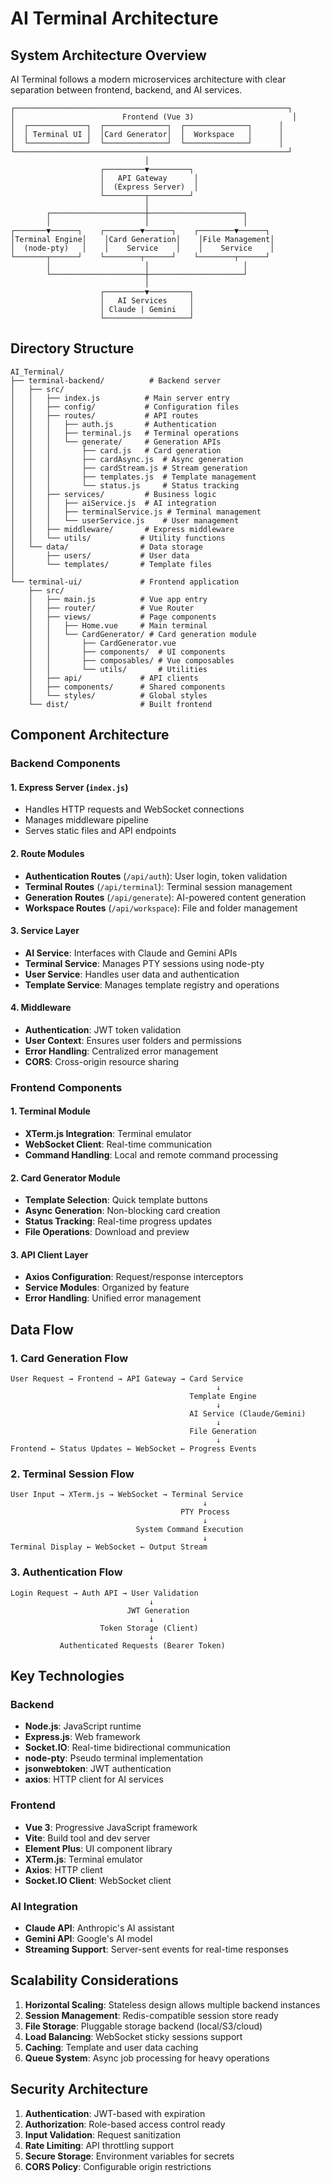 # AI Terminal Architecture

## System Architecture Overview

AI Terminal follows a modern microservices architecture with clear separation between frontend, backend, and AI services.

```
┌─────────────────────────────────────────────────────────────┐
│                        Frontend (Vue 3)                      │
│  ┌─────────────┐  ┌──────────────┐  ┌──────────────┐      │
│  │ Terminal UI │  │Card Generator│  │  Workspace   │      │
│  └─────────────┘  └──────────────┘  └──────────────┘      │
└─────────────────────────────────────────────────────────────┘
                              │
                    ┌─────────▼─────────┐
                    │   API Gateway      │
                    │  (Express Server)  │
                    └─────────┬─────────┘
                              │
        ┌─────────────────────┼─────────────────────┐
        │                     │                     │
┌───────▼──────┐    ┌────────▼──────┐    ┌────────▼──────┐
│Terminal Engine│    │Card Generation│    │File Management│
│  (node-pty)   │    │    Service    │    │    Service    │
└───────┬──────┘    └────────┬──────┘    └────────┬──────┘
        │                     │                     │
        └─────────────────────┼─────────────────────┘
                              │
                    ┌─────────▼─────────┐
                    │   AI Services     │
                    │ Claude | Gemini   │
                    └───────────────────┘
```

## Directory Structure

```
AI_Terminal/
├── terminal-backend/          # Backend server
│   ├── src/
│   │   ├── index.js          # Main server entry
│   │   ├── config/           # Configuration files
│   │   ├── routes/           # API routes
│   │   │   ├── auth.js       # Authentication
│   │   │   ├── terminal.js   # Terminal operations
│   │   │   └── generate/     # Generation APIs
│   │   │       ├── card.js   # Card generation
│   │   │       ├── cardAsync.js  # Async generation
│   │   │       ├── cardStream.js # Stream generation
│   │   │       ├── templates.js  # Template management
│   │   │       └── status.js     # Status tracking
│   │   ├── services/         # Business logic
│   │   │   ├── aiService.js  # AI integration
│   │   │   ├── terminalService.js # Terminal management
│   │   │   └── userService.js    # User management
│   │   ├── middleware/       # Express middleware
│   │   └── utils/           # Utility functions
│   └── data/                # Data storage
│       ├── users/           # User data
│       └── templates/       # Template files
│
└── terminal-ui/             # Frontend application
    ├── src/
    │   ├── main.js          # Vue app entry
    │   ├── router/          # Vue Router
    │   ├── views/           # Page components
    │   │   ├── Home.vue     # Main terminal
    │   │   └── CardGenerator/ # Card generation module
    │   │       ├── CardGenerator.vue
    │   │       ├── components/  # UI components
    │   │       ├── composables/ # Vue composables
    │   │       └── utils/       # Utilities
    │   ├── api/             # API clients
    │   ├── components/      # Shared components
    │   └── styles/          # Global styles
    └── dist/                # Built frontend
```

## Component Architecture

### Backend Components

#### 1. Express Server (`index.js`)
- Handles HTTP requests and WebSocket connections
- Manages middleware pipeline
- Serves static files and API endpoints

#### 2. Route Modules
- **Authentication Routes** (`/api/auth`): User login, token validation
- **Terminal Routes** (`/api/terminal`): Terminal session management
- **Generation Routes** (`/api/generate`): AI-powered content generation
- **Workspace Routes** (`/api/workspace`): File and folder management

#### 3. Service Layer
- **AI Service**: Interfaces with Claude and Gemini APIs
- **Terminal Service**: Manages PTY sessions using node-pty
- **User Service**: Handles user data and authentication
- **Template Service**: Manages template registry and operations

#### 4. Middleware
- **Authentication**: JWT token validation
- **User Context**: Ensures user folders and permissions
- **Error Handling**: Centralized error management
- **CORS**: Cross-origin resource sharing

### Frontend Components

#### 1. Terminal Module
- **XTerm.js Integration**: Terminal emulator
- **WebSocket Client**: Real-time communication
- **Command Handling**: Local and remote command processing

#### 2. Card Generator Module
- **Template Selection**: Quick template buttons
- **Async Generation**: Non-blocking card creation
- **Status Tracking**: Real-time progress updates
- **File Operations**: Download and preview

#### 3. API Client Layer
- **Axios Configuration**: Request/response interceptors
- **Service Modules**: Organized by feature
- **Error Handling**: Unified error management

## Data Flow

### 1. Card Generation Flow

```
User Request → Frontend → API Gateway → Card Service
                                              ↓
                                        Template Engine
                                              ↓
                                        AI Service (Claude/Gemini)
                                              ↓
                                        File Generation
                                              ↓
Frontend ← Status Updates ← WebSocket ← Progress Events
```

### 2. Terminal Session Flow

```
User Input → XTerm.js → WebSocket → Terminal Service
                                           ↓
                                      PTY Process
                                           ↓
                            System Command Execution
                                           ↓
Terminal Display ← WebSocket ← Output Stream
```

### 3. Authentication Flow

```
Login Request → Auth API → User Validation
                               ↓
                          JWT Generation
                               ↓
                    Token Storage (Client)
                               ↓
           Authenticated Requests (Bearer Token)
```

## Key Technologies

### Backend
- **Node.js**: JavaScript runtime
- **Express.js**: Web framework
- **Socket.IO**: Real-time bidirectional communication
- **node-pty**: Pseudo terminal implementation
- **jsonwebtoken**: JWT authentication
- **axios**: HTTP client for AI services

### Frontend
- **Vue 3**: Progressive JavaScript framework
- **Vite**: Build tool and dev server
- **Element Plus**: UI component library
- **XTerm.js**: Terminal emulator
- **Axios**: HTTP client
- **Socket.IO Client**: WebSocket client

### AI Integration
- **Claude API**: Anthropic's AI assistant
- **Gemini API**: Google's AI model
- **Streaming Support**: Server-sent events for real-time responses

## Scalability Considerations

1. **Horizontal Scaling**: Stateless design allows multiple backend instances
2. **Session Management**: Redis-compatible session store ready
3. **File Storage**: Pluggable storage backend (local/S3/cloud)
4. **Load Balancing**: WebSocket sticky sessions support
5. **Caching**: Template and user data caching
6. **Queue System**: Async job processing for heavy operations

## Security Architecture

1. **Authentication**: JWT-based with expiration
2. **Authorization**: Role-based access control ready
3. **Input Validation**: Request sanitization
4. **Rate Limiting**: API throttling support
5. **Secure Storage**: Environment variables for secrets
6. **CORS Policy**: Configurable origin restrictions